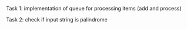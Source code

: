 Task 1:
implementation of queue for processing items (add and process)

Task 2:
check if input string is palindrome

